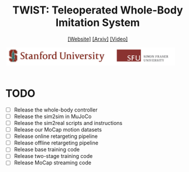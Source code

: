 <h1 align="center"> TWIST: Teleoperated Whole-Body Imitation System </h1>

<div align="center">


[[Website]](https://humanoid-teleop.github.io/)
[[Arxiv]]()
[[Video]]()

<p align="center">
    <img src="assets/affliation.png" height=50"> &nbsp; &nbsp; &nbsp; &nbsp; &nbsp; &nbsp; &nbsp; &nbsp; &nbsp; &nbsp;
</p>
</div>


# TODO
- [ ] Release the whole-body controller
- [ ] Release the sim2sim in MuJoCo
- [ ] Release the sim2real scripts and instructions
- [ ] Release our MoCap motion datasets
- [ ] Release online retargeting pipeline
- [ ] Release offline retargeting pipeline
- [ ] Release base training code
- [ ] Release two-stage training code
- [ ] Release MoCap streaming code
